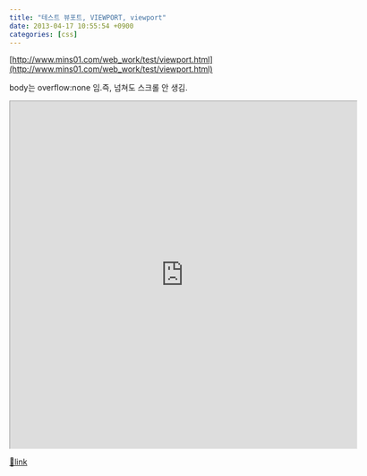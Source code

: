 ```yaml
---
title: "테스트 뷰포트, VIEWPORT, viewport"
date: 2013-04-17 10:55:54 +0900
categories: [css]
---
```


  
[http://www.mins01.com/web_work/test/viewport.html](http://www.mins01.com/web_work/test/viewport.html)  
  
body는 overflow:none 임.즉, 넘쳐도 스크롤 안 생김.  
<iframe frameborder="1" height="620" src="http://www.mins01.com/web_work/test/viewport.html" style="border-width: 1px;" width="620"></iframe>  
  



[🔗link](http://www.mins01.com/mh/tech/read/824)